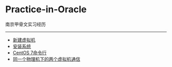 # Practice-in-Oracle
南京甲骨文实习经历

***
* [新建虚拟机](https://github.com/Harrdy2018/Practice-in-Oracle/blob/master/VM%E6%96%B0%E5%BB%BA%E8%99%9A%E6%8B%9F%E6%9C%BA.md)
* [安装系统](https://github.com/Harrdy2018/Practice-in-Oracle/blob/master/%E5%AE%89%E8%A3%85CentOS%207.md)
* [CentOS 7命令行]()
* [同一个物理机下的两个虚拟机通信](https://github.com/Harrdy2018/Practice-in-Oracle/blob/master/%E5%AE%9E%E7%8E%B0%E9%80%9A%E4%BF%A1.md)
